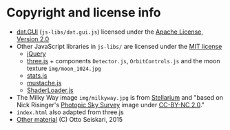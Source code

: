 ---
---

# Copyright and license info

 * [dat.GUI](http://code.google.com/p/dat-gui) (`js-libs/dat.gui.js`)  licensed under the [Apache License, Version 2.0](http://www.apache.org/licenses/LICENSE-2.0)
 * Other JavaScript libraries in `js-libs/` are licensed under the [MIT license](https://tldrlegal.com/license/mit-license)
   - [jQuery](https://jquery.org)
   - [three.js](https://threejs.org) + components `Detector.js`, `OrbitControls.js` and the moon texture `img/moon_1024.jpg`
   - [stats.js](https://github.com/mrdoob/stats.js)
   - [mustache.js](https://github.com/janl/mustache.js)
   - [ShaderLoader.js](https://github.com/codecruzer/webgl-shader-loader-js)
 * The Milky Way image `img/milkyway.jpg` is from [Stellarium](http://www.stellarium.org/wiki/index.php/Textures) and "based on Nick Risinger's [Photopic Sky Survey](http://skysurvey.org/) image under [CC-BY-NC 2.0](http://creativecommons.org/licenses/by-nc/2.0/)."
 * `index.html` also adapted from three.js
 * [Other material](https://github.com/oseiskar/black-hole) (C) Otto Seiskari, 2015
